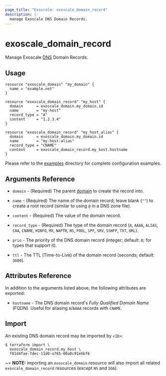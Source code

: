 ```yaml
---
page_title: "Exoscale: exoscale_domain_record"
description: |-
  manage Exoscale DNS Domain Records.
---
```


# exoscale\_domain\_record

Manage Exoscale [DNS](https://community.exoscale.com/documentation/dns/) Domain Records.


## Usage

```hcl
resource "exoscale_domain" "my_domain" {
  name = "example.net"
}

resource "exoscale_domain_record" "my_host" {
  domain      = exoscale_domain.my_domain.id
  name        = "my-host"
  record_type = "A"
  content     = "1.2.3.4"
}

resource "exoscale_domain_record" "my_host_alias" {
  domain      = exoscale_domain.my_domain.id
  name        = "my-host-alias"
  record_type = "CNAME"
  content     = exoscale_domain_record.my_host.hostname
}
```

Please refer to the [examples](../../examples/) directory for complete configuration examples.


## Arguments Reference

* `domain` - (Required) The parent [domain](./domain) to create the record into.
* `name` - (Required) The name of the domain record; leave blank (`""`) to create a root record (similar to using `@` in a DNS zone file).
* `content` - (Required) The value of the domain record.
* `record_type` - (Required) The type of the domain record (`A`, `AAAA`, `ALIAS`, `CAA`, `CNAME`, `HINFO`, `MX`, `NAPTR`, `NS`, `POOL`, `SPF`, `SRV`, `SSHFP`, `TXT`, `URL`).

* `prio` - The priority of the DNS domain record (integer; default: `0`; for types that support it).
* `ttl` - The TTL (Time-to-Live) of the domain record (seconds; default: `3600`).


## Attributes Reference

In addition to the arguments listed above, the following attributes are exported:

* `hostname` - The DNS domain record's *Fully Qualified Domain Name* (FQDN). Useful for aliasing `A`/`AAAA` records with `CNAME`.


## Import

An existing DNS domain record may be imported by `<ID>`:

```console
$ terraform import \
  exoscale_domain_record.my_host \
  f81d4fae-7dec-11d0-a765-00a0c91e6bf6
```

~> **NOTE:** importing an `exoscale_domain` resource will also import all related `exoscale_domain_record` resources (except `NS` and `SOA`).
